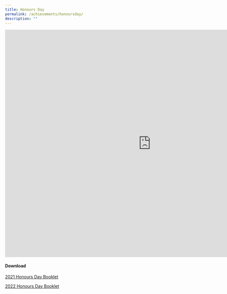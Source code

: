 ```yaml
---
title: Honours Day
permalink: /achievements/honoursday/
description: ""
---
```

<iframe src="https://docs.google.com/presentation/d/e/2PACX-1vTzYhXktaQDCP3aAiz7RnSY77ystBXa8fAWYMujQ4XB7mWmnoN71FDf0Mt2ZBZgRSnZsbSK1cHR2268/embed?start=false&amp;loop=false&amp;delayms=10000" frameborder="0" width="960" height="749" allowfullscreen="true"></iframe>



#### Download 
[2021 Honours Day Booklet](/files/2021%20honours%20day%20booklet.pdf)

[2022 Honours Day Booklet](/files/2022%20honours%20day%20booklet.pdf)